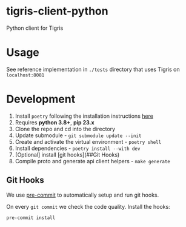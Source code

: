# tigris-client-python

Python client for Tigris

# Usage

See reference implementation in `./tests` directory that uses Tigris on `localhost:8081`

# Development

1. Install `poetry` following the installation instructions [here](https://python-poetry.org/docs/#installation)
2. Requires **python 3.8+**, **pip 23.x**
3. Clone the repo and cd into the directory
4. Update submodule - `git submodule update --init`
5. Create and activate the virtual environment - `poetry shell`
6. Install dependencies - `poetry install --with dev`
7. [Optional] install [git hooks](##Git Hooks)
8. Compile proto and generate api client helpers - `make generate`

## Git Hooks

We use [pre-commit](https://pre-commit.com/index.html) to automatically
setup and run git hooks.

On every `git commit` we check the code quality. Install the hooks:

```commandline
pre-commit install
```
